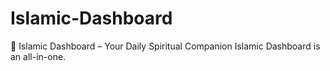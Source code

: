 # Islamic-Dashboard
🌙 Islamic Dashboard – Your Daily Spiritual Companion Islamic Dashboard is an all-in-one.
